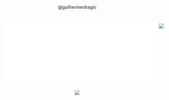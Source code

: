 
<p align="center"> @guilhermevbagio </p>

<br/>
<div align="center">
    <div style=" margin: 1em; display: flex; width: 100%; justify-content: space-between;">
        <img src="example.svg" alt="header">
        <img src="https://github-readme-stats.vercel.app/api/top-langs/?username=guilhermevbagio&theme=dark&count_private=true&langs_count=8">
    </div>

  <img src="https://github-profile-trophy.vercel.app/?username=guilhermevbagio&theme=onestar&margin-w=9&hide_border=true&count_private=true"><br/>
</div>

##

